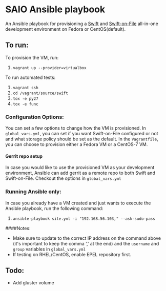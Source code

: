 SAIO Ansible playbook
=========

An Ansible playbook for provisioning a [Swift](http://docs.openstack.org/developer/swift/development_saio.html) and [Swift-on-File](https://github.com/openstack/swiftonfile/blob/master/doc/markdown/quick_start_guide.md) all-in-one
development environment on Fedora or CentOS(default).

## To run:
To provision the VM, run:
 1. `vagrant up --provider=virtualbox` 

To run automated tests:
 1. `vagrant ssh`
 1. `cd /vagrant/source/swift`
 1. `tox -e py27`
 1. `tox -e func`

### Configuration Options:
You can set a few options to change how the VM is provisioned. In `global_vars.yml`, you can set if you want Swift-on-File configured or not and what storage policy should be set as the default. In the `Vagrantfile`, you can choose to provision either a Fedora VM or a CentOS-7 VM.

#### Gerrit repo setup
In case you would like to use the provisioned VM as your development environment, Ansible can add gerrit as a remote repo to both Swift and Swift-on-File. Checkout the options in `global_vars.yml`

### Running Ansible only:
In case you already have a VM created and just wants to execute the Ansible playbook, run the following command:
 1. `ansible-playbook site.yml -i "192.168.56.103," --ask-sudo-pass`

####Notes: 
 * Make sure to update to the correct IP address on the command above (it's important to keep the comma ',' at the end) and the `username` and `group` variables in `global_vars.yml`
 * If testing on RHEL/CentOS, enable EPEL repository first.

## Todo:
* Add gluster volume
